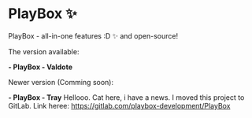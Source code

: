 # PlayBox ✨
PlayBox - all-in-one features :D ✨ and open-source!

The version available:

**- PlayBox - Valdote**

Newer version (Comming soon):

**- PlayBox - Tray**
Hellooo. Cat here, i have a news. I moved this project to GitLab. Link heree: https://gitlab.com/playbox-development/PlayBox
